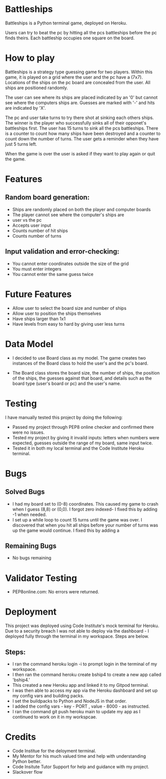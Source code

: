 # Battleships

Battleships is a Python terminal game, deployed on Heroku.

Users can try to beat the pc by hitting all the pcs battleships before the pc finds theirs. Each battleship occupies one square on the board. 

# How to play

Battleships is a strategy type guessing game for two players. Within this game, it is played on a grid where the user and the pc have a (7x7). Locations of the ships on the pc board are concealed from the user. All ships are positioned randomly. 

The user can see where its ships are placed indicated by an '0' but cannot see where the computers ships are. Guesses are marked with '-' and hits are indicated by 'X'.

The pc and user take turns to try there shot at sinking each others ships. The winner is the player who successfully sinks all of their opponet's battleships first. The user has 15 turns to sink all the pcs battleships. There is a counter to count how many ships have been destroyed and a counter to count down the number of turns. The user gets a reminder when they have just 5 turns left. 

When the game is over the user is asked if they want to play again or quit the game. 

# Features

## Random board generation:
- Ships are randomly placed on both the player and computer boards
- The player cannot see where the computer's ships are
- user vs the pc
- Accepts user input
- Counts number of hit ships
- Counts number of turns

## Input validation and error-checking:
- You cannot enter coordinates outside the size of the grid
- You must enter integers
- You cannot enter the same guess twice

# Future Features

- Allow user to select the board size and number of ships
- Allow user to position the ships themselves
- Have ships larger than 1x1
- Have levels from easy to hard by giving user less turns

# Data Model

- I decided to use Board class as my model. The game creates two instances of the Board class to hold the user's and the pc's board. 

- The Board class stores the board size, the number of ships, the position of the ships, the guesses against that board, and details such as the board type (user's board or pc) and the user's name. 


# Testing

I have manually tested this project by doing the following:

- Passed my project through PEP8 online checker and confirmed there were no issues. 
- Tested my project by giving it invaild inputs: letters when numbers were expected, guesses outside the range of my board, same input twice. 
- Tested it in both my local terminal and the Code Institute Heroku terminal. 

# Bugs

## Solved Bugs
- I had my board set to (0-8) coordinates. This caused my game to crash when I guess (8,8) or (0,0). I forgot zero indexed- I fixed this by adding -1 when needed. 
- I set up a while loop to count 15 turns until the game was over. I discovered that when you hit all ships before your number of turns was up the game would continue. I fixed this by adding a 

## Remaining Bugs
- No bugs remaining

# Validator Testing

- PEP8online.com:
No errors were returned.

# Deployment 

This project was deployed using Code Institute's mock terminal for Heroku. Due to a security breach I was not able to deploy via the dashboard - I deployed fully through the terminal in my workspace. Steps are below.  

## Steps:
- I ran the command heroku login -i to prompt login in the terminal of my workspace. 
- I then ran the command heroku create bship4 to create a new app called 'bship4.'
- This created a new Heroku app and linked it to my Gitpod terminal. 
- I was then able to access my app via the Heroku dashboard and set up my config vars and building packs. 
- I set the buildpacks to Python and NodeJS in that order.
- I added the config vars - key - PORT , value - 8000 - as instructed. 
- I ran the command git push heroku main to update my app as I continued to work on it in my workspcae. 

# Credits
- Code Institue for the deloyment terminal.
- My Mentor for his much valued time and help with understanding Python better. 
- Code Insitute Tutor Support for help and guidance with my project. 
- Slackover flow
